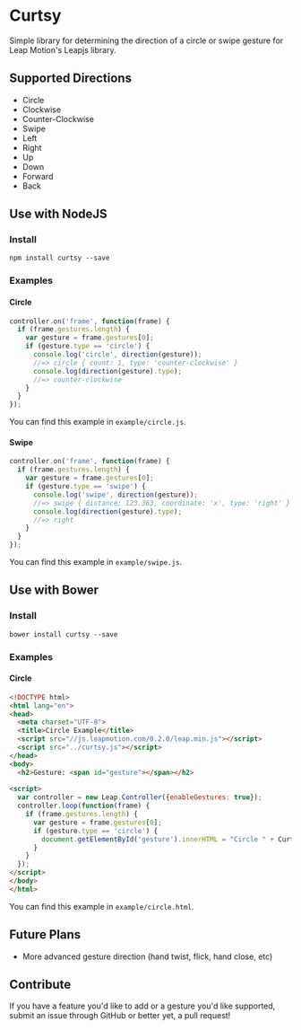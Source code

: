 # Curtsy

Simple library for determining the direction of a circle or swipe gesture for Leap Motion's Leapjs library.

## Supported Directions

* Circle
 * Clockwise
 * Counter-Clockwise
* Swipe
 * Left
 * Right
 * Up
 * Down
 * Forward
 * Back


## Use with NodeJS

### Install

```
npm install curtsy --save
```

### Examples

#### Circle

```js
controller.on('frame', function(frame) {
  if (frame.gestures.length) {
    var gesture = frame.gestures[0];
    if (gesture.type == 'circle') {
      console.log('circle', direction(gesture));
      //=> circle { count: 1, type: 'counter-clockwise' }
      console.log(direction(gesture).type);
      //=> counter-clockwise
    }
  }
});
```

You can find this example in `example/circle.js`.

#### Swipe

```js
controller.on('frame', function(frame) {
  if (frame.gestures.length) {
    var gesture = frame.gestures[0];
    if (gesture.type == 'swipe') {
      console.log('swipe', direction(gesture));
      //=> swipe { distance: 123.363, coordinate: 'x', type: 'right' }
      console.log(direction(gesture).type);
      //=> right
    }
  }
});
```

You can find this example in `example/swipe.js`.

## Use with Bower

### Install 

```
bower install curtsy --save
```

### Examples

#### Circle

```html
<!DOCTYPE html>
<html lang="en">
<head>
  <meta charset="UTF-8">
  <title>Circle Example</title>
  <script src="//js.leapmotion.com/0.2.0/leap.min.js"></script>
  <script src="../curtsy.js"></script>
</head>
<body>
  <h2>Gesture: <span id="gesture"></span></h2>
  
<script> 
  var controller = new Leap.Controller({enableGestures: true});
  controller.loop(function(frame) {
    if (frame.gestures.length) {
      var gesture = frame.gestures[0];
      if (gesture.type == 'circle') {
        document.getElementById('gesture').innerHTML = "Circle " + Curtsy.direction(gesture).type;
      }
    }
  });
</script>
</body>
</html>
```

You can find this example in `example/circle.html`.

## Future Plans

* More advanced gesture direction (hand twist, flick, hand close, etc)

## Contribute

If you have a feature you'd like to add or a gesture you'd like supported, submit an issue through GitHub or better yet, a pull request!
